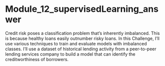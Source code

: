 # Module_12_supervisedLearning_answer
Credit risk poses a classification problem that’s inherently imbalanced. This is because healthy loans easily outnumber risky loans. In this Challenge, I’ll use various techniques to train and evaluate models with imbalanced classes. I’ll use a dataset of historical lending activity from a peer-to-peer lending services company to build a model that can identify the creditworthiness of borrowers.
